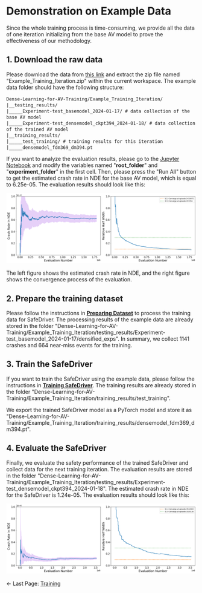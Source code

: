 # Demonstration on Example Data
Since the whole training process is time-consuming, we provide all the data of one iteration initializing from the base AV model to prove the effectiveness of our methodology. 

## 1. Download the raw data
Please download the data from [this link](https://zenodo.org/records/12735037) and extract the zip file named "Example_Training_Iteration.zip" within the current workspace. The example data folder should have the following structure:
```
Dense-Learning-for-AV-Training/Example_Training_Iteration/
|__testing_results/
|_____Experiment-test_basemodel_2024-01-17/ # data collection of the base AV model
|_____Experiment-test_densemodel_ckpt394_2024-01-18/ # data collection of the trained AV model
|__training_results/
|_____test_training/ # training results for this iteration
|_____densemodel_fdm369_dm394.pt
```

If you want to analyze the evaluation results, please go to the [Jupyter Notebook](../data_analysis/crash_rate_analysis.ipynb) and modify the variables named "**root_folder**" and "**experiment_folder**" in the first cell. Then, please press the "Run All" button to get the estimated crash rate in NDE for the base AV model, which is equal to 6.25e-05. The evaluation results should look like this:

<img src='figures/demo_basemodel.png' width='700'> 

The left figure shows the estimated crash rate in NDE, and the right figure shows the convergence process of the evaluation.

## 2. Prepare the training dataset
Please follow the instructions in [**Preparing Dataset**](prepare_dataset.md) to process the training data for SafeDriver. The processing results of the example data are already stored in the folder "Dense-Learning-for-AV-Training/Example_Training_Iteration/testing_results/Experiment-test_basemodel_2024-01-17/densified_exps". In summary, we collect 1141 crashes and 664 near-miss events for the training.

## 3. Train the SafeDriver
If you want to train the SafeDriver using the example data, please follow the instructions in [**Training SafeDriver**](training.md). The training results are already stored in the folder "Dense-Learning-for-AV-Training/Example_Training_Iteration/training_results/test_training".

We export the trained SafeDriver model as a PyTorch model and store it as "Dense-Learning-for-AV-Training/Example_Training_Iteration/training_results/densemodel_fdm369_dm394.pt".

## 4. Evaluate the SafeDriver
Finally, we evaluate the safety performance of the trained SafeDriver and collect data for the next training iteration. The evaluation results are stored in the folder "Dense-Learning-for-AV-Training/Example_Training_Iteration/testing_results/Experiment-test_densemodel_ckpt394_2024-01-18". The estimated crash rate in NDE for the SafeDriver is 1.24e-05. The evaluation results should look like this:

<img src='figures/demo_safedriver.png' width='700'>

<- Last Page: [Training](training.md)